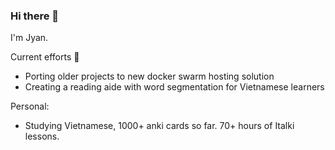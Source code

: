 ### Hi there 👋

I'm Jyan.

Current efforts 🔭
- Porting older projects to new docker swarm hosting solution
- Creating a reading aide with word segmentation for Vietnamese learners

Personal:
- Studying Vietnamese, 1000+ anki cards so far. 70+ hours of Italki lessons.


<!--
**JCharante/JCharante** is a ✨ _special_ ✨ repository because its `README.md` (this file) appears on your GitHub profile.

Here are some ideas to get you started:

- 🔭 I’m currently working on ...
- 🌱 I’m currently learning ...
- 👯 I’m looking to collaborate on ...
- 🤔 I’m looking for help with ...
- 💬 Ask me about ...
- 📫 How to reach me: ...
- 😄 Pronouns: ...
- ⚡ Fun fact: ...
-->
